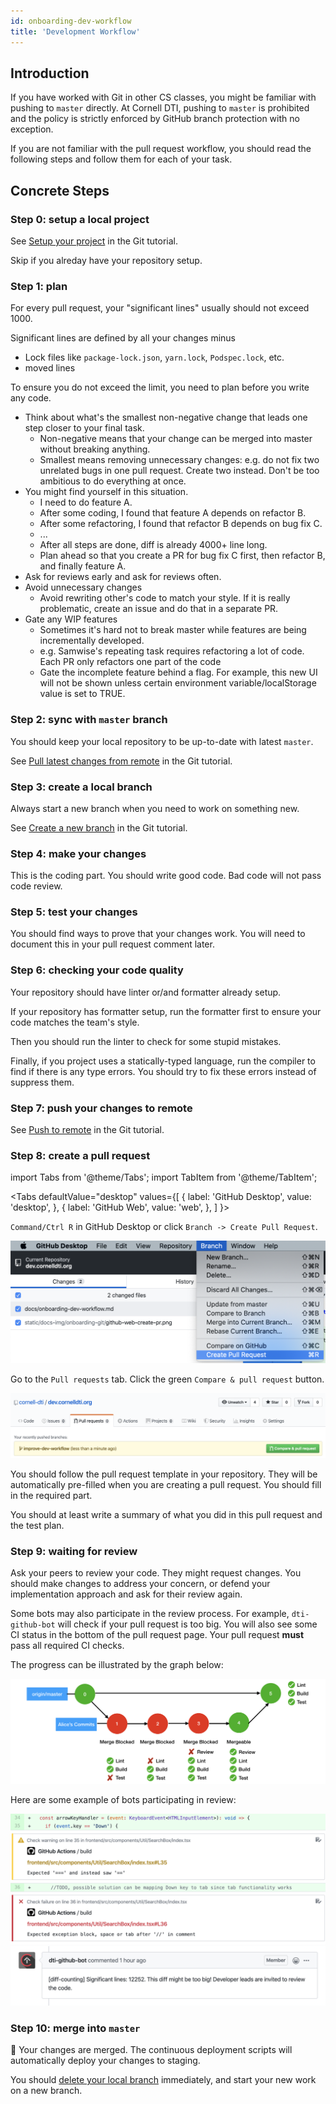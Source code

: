 ```yaml
---
id: onboarding-dev-workflow
title: 'Development Workflow'
---
```


## Introduction

If you have worked with Git in other CS classes, you might be familiar with pushing to `master`
directly. At Cornell DTI, pushing to `master` is prohibited and the policy is strictly enforced by
GitHub branch protection with no exception.

If you are not familiar with the pull request workflow, you should read the following steps and
follow them for each of your task.

## Concrete Steps

### Step 0: setup a local project

See [Setup your project](./onboarding-git#setup-your-project) in the Git tutorial.

Skip if you alreday have your repository setup.

### Step 1: plan

For every pull request, your "significant lines" usually should not exceed 1000.

Significant lines are defined by all your changes minus

- Lock files like `package-lock.json`, `yarn.lock`, `Podspec.lock`, etc.
- moved lines

To ensure you do not exceed the limit, you need to plan before you write any code.

- Think about what's the smallest non-negative change that leads one step closer to your final task.
  - Non-negative means that your change can be merged into master without breaking anything.
  - Smallest means removing unnecessary changes: e.g. do not fix two unrelated bugs in one pull
    request. Create two instead. Don't be too ambitious to do everything at once.
- You might find yourself in this situation.
  - I need to do feature A.
  - After some coding, I found that feature A depends on refactor B.
  - After some refactoring, I found that refactor B depends on bug fix C.
  - ...
  - After all steps are done, diff is already 4000+ line long.
  - Plan ahead so that you create a PR for bug fix C first, then refactor B, and finally feature A.
- Ask for reviews early and ask for reviews often.
- Avoid unnecessary changes
  - Avoid rewriting other's code to match your style.
    If it is really problematic, create an issue and do that in a separate PR.
- Gate any WIP features
  - Sometimes it's hard not to break master while features are being incrementally developed.
  - e.g. Samwise's repeating task requires refactoring a lot of code. Each PR only refactors one
    part of the code
  - Gate the incomplete feature behind a flag. For example, this new UI will not be shown unless
    certain environment variable/localStorage value is set to TRUE.

### Step 2: sync with `master` branch

You should keep your local repository to be up-to-date with latest `master`.

See [Pull latest changes from remote]([./onboarding-git#pull-latest-changes-from-remote) in the Git
tutorial.

### Step 3: create a local branch

Always start a new branch when you need to work on something new.

See [Create a new branch](./onboarding-git#create-a-new-branch) in the Git tutorial.

### Step 4: make your changes

This is the coding part. You should write good code. Bad code will not pass code review.

### Step 5: test your changes

You should find ways to prove that your changes work.
You will need to document this in your pull request comment later.

### Step 6: checking your code quality

Your repository should have linter or/and formatter already setup.

If your repository has formatter setup, run the formatter first to ensure your code matches the
team's style.

Then you should run the linter to check for some stupid mistakes.

Finally, if you project uses a statically-typed language, run the compiler to find if there is any
type errors. You should try to fix these errors instead of suppress them.

### Step 7: push your changes to remote

See [Push to remote]([./onboarding-git#push-to-remote) in the Git tutorial.

### Step 8: create a pull request

import Tabs from '@theme/Tabs';
import TabItem from '@theme/TabItem';

<Tabs
defaultValue="desktop"
values={[
{ label: 'GitHub Desktop', value: 'desktop', },
{ label: 'GitHub Web', value: 'web', },
]
}>
<TabItem value="desktop">

`Command/Ctrl R` in GitHub Desktop or click `Branch -> Create Pull Request`.

![GitHub Desktop Create PR](/docs-img/onboarding-dev-workflow/github-desktop-create-pr.png)

</TabItem>
<TabItem value="web">

Go to the `Pull requests` tab. Click the green `Compare & pull request` button.

![GitHub Web Create PR](/docs-img/onboarding-dev-workflow/github-web-create-pr.png)

</TabItem>
</Tabs>

You should follow the pull request template in your repository. They will be automatically
pre-filled when you are creating a pull request. You should fill in the required part.

You should at least write a summary of what you did in this pull request and the test plan.

### Step 9: waiting for review

Ask your peers to review your code. They might request changes. You should make changes to address
your concern, or defend your implementation approach and ask for their review again.

Some bots may also participate in the review process. For example, `dti-github-bot` will check if
your pull request is too big. You will also see some CI status in the bottom of the pull request
page. Your pull request **must** pass all required CI checks.

The progress can be illustrated by the graph below:

![Required Checks](/docs-img/onboarding-dev-workflow/required-checks.png)

Here are some example of bots participating in review:

![Error Annotation](/docs-img/onboarding-dev-workflow/linter-error-annotation.png)
![PR Too Big](/docs-img/onboarding-dev-workflow/dti-github-bot-pr-too-big.png)

### Step 10: merge into `master`

:tada: Your changes are merged. The continuous deployment scripts will automatically deploy your
changes to staging.

You should [delete your local branch](./onboarding-git#delete-a-branch) immediately, and start
your new work on a new branch.
